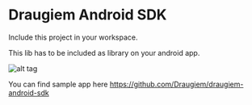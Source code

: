 Draugiem Android SDK
===========
Include this project in your workspace.

This lib has to be included as library on your android app.

![alt tag](http://i.stack.imgur.com/e9uWl.jpg)

You can find sample app here https://github.com/Draugiem/draugiem-android-sdk

